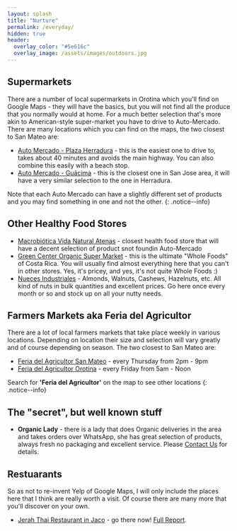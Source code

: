 ```yaml
---
layout: splash
title: "Nurture"
permalink: /everyday/
hidden: true
header:
  overlay_color: "#5e616c"
  overlay_image: /assets/images/outdoors.jpg
---
```


## Supermarkets

There are a number of local supermarkets in Orotina which you'll find on Google Maps - they will have the basics, but you will not find all the produce that you normally would at home. For a much better selection that's more akin to American-style super-market you have to drive to Auto-Mercado. There are many locations which you can find on the maps, the two closest to San Mateo are:

- [Auto Mercado - Plaza Herradura](https://goo.gl/maps/vmGtq92b97MXcAoq7) - this is the easiest one to drive to, takes about 40 minutes and avoids the main highway. You can also combine this easily with a beach stop.
- [Auto Mercado - Guácima](https://goo.gl/maps/U2Enpq2fQGsjtPFR7) - this is the closest one in San Jose area, it will have a very similar selection to the one in Herradura.

Note that each Auto Mercado can have a slightly different set of products and you may find something in one and not the other.
{: .notice--info}

## Other Healthy Food Stores

- [Macrobiótica Vida Natural Atenas](https://goo.gl/maps/CSAZMgPAyHKp4Dg88) - closest health food store that will have a decent selection of product snot foundin Auto-Mercado
- [Green Center Organic Super Market](https://goo.gl/maps/XTeYk8QyjAxmXUxY7) - this is the ultimate "Whole Foods" of Costa Rica. You will usually find almost everything here that you can't in other stores. Yes, it's pricey, and yes, it's not quite Whole Foods :)
- [Nueces Industriales](https://goo.gl/maps/fX54XAhwJqoViGMp7) - Almonds, Walnuts, Cashews, Hazelnuts, etc. All kind of nuts in bulk quantities and excellent prices. Go here once every month or so and stock up on all your nutty needs.

## Farmers Markets aka Feria del Agricultor

There are a lot of local farmers markets that take place weekly in various locations. Depending on location their size and selection will vary greatly and of course depending on season. The two closest to San Mateo are:

- [Feria del Agricultor San Mateo](https://goo.gl/maps/YgWdrJMwXyKDKMzn8) - every Thursday from 2pm - 9pm
- [Feria del Agricultor Orotina](https://goo.gl/maps/pz139vftniPLGZsA8) - every Friday from 5am - Noon

Search for **'Feria del Agricultor'** on the map to see other locations
{: .notice--info}

## The "secret", but well known stuff

- **Organic Lady** - there is a lady that does Organic deliveries in the area and takes orders over WhatsApp, she has great selection of products, always fresh no packaging and excellent service. Please [Contact Us](/about/) for details.

## Restuarants

So as not to re-invent Yelp of Google Maps, I will only include the places here that I think are really worth a visit. Of course there are many more that you'll discover on your own.

- [Jerah Thai Restaurant in Jaco](https://goo.gl/maps/Pobg21EKcabRM3T67) - go there now! [Full Report](/blog/post-jerah-restaurant/).
